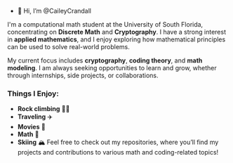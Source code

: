 - 👋 Hi, I’m @CaileyCrandall


I'm a computational math student at the University of South Florida, concentrating on **Discrete Math** and **Cryptography**. I have a strong interest in **applied mathematics**, and I enjoy exploring how mathematical principles can be used to solve real-world problems.

My current focus includes **cryptography**, **coding theory**, and **math modeling**. I am always seeking opportunities to learn and grow, whether through internships, side projects, or collaborations.

### Things I Enjoy:
- **Rock climbing** 🧗‍♀️
- **Traveling** ✈️
- **Movies** 🎥 
- **Math** 📐
- **Skiing** 🏔️ 
Feel free to check out my repositories, where you’ll find my projects and contributions to various math and coding-related topics!

<!---
CaileyCrandall/CaileyCrandall is a ✨ special ✨ repository because its `README.md` (this file) appears on your GitHub profile.
You can click the Preview link to take a look at your changes.
--->

